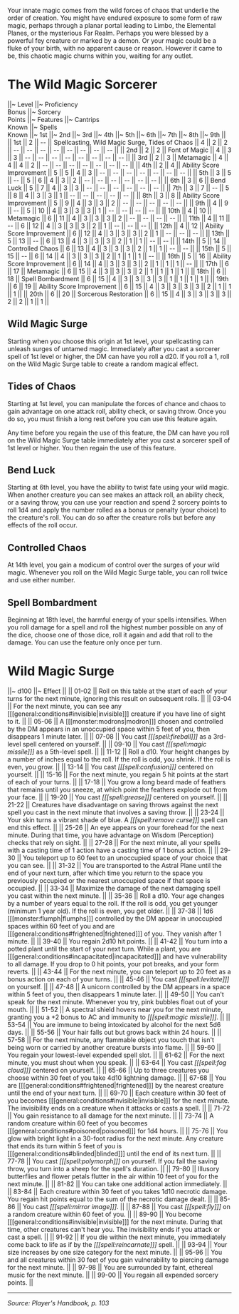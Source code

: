 Your innate magic comes from the wild forces of chaos that underlie the order of creation. You might have endured exposure to some form of raw magic, perhaps through a planar portal leading to Limbo, the Elemental Planes, or the mysterious Far Realm. Perhaps you were blessed by a powerful fey creature or marked by a demon. Or your magic could be a fluke of your birth, with no apparent cause or reason. However it came to be, this chaotic magic churns within you, waiting for any outlet.

# The Wild Magic Sorcerer

||~ Level ||~ Proficiency<br>Bonus ||~ Sorcery<br>Points ||~ Features ||~ Cantrips<br>Known ||~ Spells<br>Known ||~ 1st ||~ 2nd ||~ 3rd ||~ 4th ||~ 5th ||~ 6th ||~ 7th ||~ 8th ||~ 9th ||
|| 1st || 2 || -- || Spellcasting, Wild Magic Surge, Tides of Chaos || 4 || 2 || 2 || -- || -- || -- || -- || -- || -- || -- || -- ||
|| 2nd || 2 || 2 || Font of Magic || 4 || 3 || 3 || -- || -- || -- || -- || -- || -- || -- || -- ||
|| 3rd || 2 || 3 || Metamagic || 4 || 4 || 4 || 2 || -- || -- || -- || -- || -- || -- || -- ||
|| 4th || 2 || 4 || Ability Score Improvement || 5 || 5 || 4 || 3 || -- || -- || -- || -- || -- || -- || -- ||
|| 5th || 3 || 5 || -- || 5 || 6 || 4 || 3 || 2 || -- || -- || -- || -- || -- || -- ||
|| 6th || 3 || 6 || Bend Luck || 5 || 7 || 4 || 3 || 3 || -- || -- || -- || -- || -- || -- ||
|| 7th || 3 || 7 || -- || 5 || 8 || 4 || 3 || 3 || 1 || -- || -- || -- || -- || -- ||
|| 8th || 3 || 8 || Ability Score Improvement || 5 || 9 || 4 || 3 || 3 || 2 || -- || -- || -- || -- || -- ||
|| 9th || 4 || 9 || -- || 5 || 10 || 4 || 3 || 3 || 3 || 1 || -- || -- || -- || -- ||
|| 10th || 4 || 10 || Metamagic || 6 || 11 || 4 || 3 || 3 || 3 || 2 || -- || -- || -- || -- ||
|| 11th || 4 || 11 || -- || 6 || 12 || 4 || 3 || 3 || 3 || 2 || 1 || -- || -- || -- ||
|| 12th || 4 || 12 || Ability Score Improvement || 6 || 12 || 4 || 3 || 3 || 3 || 2 || 1 || -- || -- || -- ||
|| 13th || 5 || 13 || -- || 6 || 13 || 4 || 3 || 3 || 3 || 2 || 1 || 1 || -- || -- ||
|| 14th || 5 || 14 || Controlled Chaos || 6 || 13 || 4 || 3 || 3 || 3 || 2 || 1 || 1 || -- || -- ||
|| 15th || 5 || 15 || -- || 6 || 14 || 4 || 3 || 3 || 3 || 2 || 1 || 1 || 1 || -- ||
|| 16th || 5 || 16 || Ability Score Improvement || 6 || 14 || 4 || 3 || 3 || 3 || 2 || 1 || 1 || 1 || -- ||
|| 17th || 6 || 17 || Metamagic || 6 || 15 || 4 || 3 || 3 || 3 || 2 || 1 || 1 || 1 || 1 ||
|| 18th || 6 || 18 || Spell Bombardment || 6 || 15 || 4 || 3 || 3 || 3 || 3 || 1 || 1 || 1 || 1 ||
|| 19th || 6 || 19 || Ability Score Improvement || 6 || 15 || 4 || 3 || 3 || 3 || 3 || 2 || 1 || 1 || 1 ||
|| 20th || 6 || 20 || Sorcerous Restoration || 6 || 15 || 4 || 3 || 3 || 3 || 3 || 2 || 2 || 1 || 1 ||

## Wild Magic Surge

Starting when you choose this origin at 1st level, your spellcasting can unleash surges of untamed magic. Immediately after you cast a sorcerer spell of 1st level or higher, the DM can have you roll a d20. If you roll a 1, roll on the Wild Magic Surge table to create a random magical effect.

## Tides of Chaos

Starting at 1st level, you can manipulate the forces of chance and chaos to gain advantage on one attack roll, ability check, or saving throw. Once you do so, you must finish a long rest before you can use this feature again.

Any time before you regain the use of this feature, the DM can have you roll on the Wild Magic Surge table immediately after you cast a sorcerer spell of 1st level or higher. You then regain the use of this feature.

## Bend Luck

Starting at 6th level, you have the ability to twist fate using your wild magic. When another creature you can see makes an attack roll, an ability check, or a saving throw, you can use your reaction and spend 2 sorcery points to roll 1d4 and apply the number rolled as a bonus or penalty (your choice) to the creature's roll. You can do so after the creature rolls but before any effects of the roll occur.

## Controlled Chaos

At 14th level, you gain a modicum of control over the surges of your wild magic. Whenever you roll on the Wild Magic Surge table, you can roll twice and use either number.

## Spell Bombardment

Beginning at 18th level, the harmful energy of your spells intensifies. When you roll damage for a spell and roll the highest number possible on any of the dice, choose one of those dice, roll it again and add that roll to the damage. You can use the feature only once per turn.

# Wild Magic Surge

||~ d100 ||~ Effect ||
|| 01-02 || Roll on this table at the start of each of your turns for the next minute, ignoring this result on subsequent rolls. ||
|| 03-04 || For the next minute, you can see any [[[general:conditions#invisible|invisible]]] creature if you have line of sight to it. ||
|| 05-06 || A [[[monster:modrons|modron]]] chosen and controlled by the DM appears in an unoccupied space within 5 feet of you, then disappears 1 minute later. ||
|| 07-08 || You cast *[[[spell:fireball]]]* as a 3rd-level spell centered on yourself. ||
|| 09-10 || You cast *[[[spell:magic missile]]]* as a 5th-level spell. ||
|| 11-12 || Roll a d10. Your height changes by a number of inches equal to the roll. If the roll is odd, you shrink. If the roll is even, you grow. ||
|| 13-14 || You cast *[[[spell:confusion]]]* centered on yourself. ||
|| 15-16 || For the next minute, you regain 5 hit points at the start of each of your turns. ||
|| 17-18 || You grow a long beard made of feathers that remains until you sneeze, at which point the feathers explode out from your face. ||
|| 19-20 || You cast *[[[spell:grease]]]* centered on yourself. ||
|| 21-22 || Creatures have disadvantage on saving throws against the next spell you cast in the next minute that involves a saving throw. ||
|| 23-24 || Your skin turns a vibrant shade of blue. A *[[[spell:remove curse]]]* spell can end this effect. ||
|| 25-26 || An eye appears on your forehead for the next minute. During that time, you have advantage on Wisdom (Perception) checks that rely on sight. ||
|| 27-28 || For the next minute, all your spells with a casting time of 1 action have a casting time of 1 bonus action. ||
|| 29-30 || You teleport up to 60 feet to an unoccupied space of your choice that you can see. ||
|| 31-32 || You are transported to the Astral Plane until the end of your next turn, after which time you return to the space you previously occupied or the nearest unoccupied space if that space is occupied. ||
|| 33-34 || Maximize the damage of the next damaging spell you cast within the next minute. ||
|| 35-36 || Roll a d10. Your age changes by a number of years equal to the roll. If the roll is odd, you get younger (minimum 1 year old). If the roll is even, you get older. ||
|| 37-38 || 1d6 [[[monster:flumph|flumphs]]] controlled by the DM appear in unoccupied spaces within 60 feet of you and are [[[general:conditions#frightened|frightened]]] of you. They vanish after 1 minute. ||
|| 39-40 || You regain 2d10 hit points. ||
|| 41-42 || You turn into a potted plant until the start of your next turn. While a plant, you are [[[general:conditions#incapacitated|incapacitated]]] and have vulnerability to all damage. If you drop to 0 hit points, your pot breaks, and your form reverts. ||
|| 43-44 || For the next minute, you can teleport up to 20 feet as a bonus action on each of your turns. ||
|| 45-46 || You cast *[[[spell:levitate]]]* on yourself. ||
|| 47-48 || A unicorn controlled by the DM appears in a space within 5 feet of you, then disappears 1 minute later. ||
|| 49-50 || You can't speak for the next minute. Whenever you try, pink bubbles float out of your mouth. ||
|| 51-52 || A spectral shield hovers near you for the next minute, granting you a +2 bonus to AC and immunity to *[[[spell:magic missile]]]*. ||
|| 53-54 || You are immune to being intoxicated by alcohol for the next 5d6 days. ||
|| 55-56 || Your hair falls out but grows back within 24 hours. ||
|| 57-58 || For the next minute, any flammable object you touch that isn't being worn or carried by another creature bursts into flame. ||
|| 59-60 || You regain your lowest-level expended spell slot. ||
|| 61-62 || For the next minute, you must shout when you speak. ||
|| 63-64 || You cast *[[[spell:fog cloud]]]* centered on yourself. ||
|| 65-66 || Up to three creatures you choose within 30 feet of you take 4d10 lightning damage. ||
|| 67-68 || You are [[[general:conditions#frightened|frightened]]] by the nearest creature until the end of your next turn. ||
|| 69-70 || Each creature within 30 feet of you becomes [[[general:conditions#invisible|invisible]]] for the next minute. The invisibility ends on a creature when it attacks or casts a spell. ||
|| 71-72 || You gain resistance to all damage for the next minute. ||
|| 73-74 || A random creature within 60 feet of you becomes [[[general:conditions#poisoned|poisoned]]] for 1d4 hours. ||
|| 75-76 || You glow with bright light in a 30-foot radius for the next minute. Any creature that ends its turn within 5 feet of you is [[[general:conditions#blinded|blinded]]] until the end of its next turn. ||
|| 77-78 || You cast *[[[spell:polymorph]]]* on yourself. If you fail the saving throw, you turn into a sheep for the spell's duration. ||
|| 79-80 || Illusory butterflies and flower petals flutter in the air within 10 feet of you for the next minute. ||
|| 81-82 || You can take one additional action immediately. ||
|| 83-84 || Each creature within 30 feet of you takes 1d10 necrotic damage. You regain hit points equal to the sum of the necrotic damage dealt. ||
|| 85-86 || You cast *[[[spell:mirror image]]]*. ||
|| 87-88 || You cast *[[[spell:fly]]]* on a random creature within 60 feet of you. ||
|| 89-90 || You become [[[general:conditions#invisible|invisible]]] for the next minute. During that time, other creatures can't hear you. The invisibility ends if you attack or cast a spell. ||
|| 91-92 || If you die within the next minute, you immediately come back to life as if by the *[[[spell:reincarnate]]]* spell. ||
|| 93-94 || Your size increases by one size category for the next minute. ||
|| 95-96 || You and all creatures within 30 feet of you gain vulnerability to piercing damage for the next minute. ||
|| 97-98 || You are surrounded by faint, ethereal music for the next minute. ||
|| 99-00 || You regain all expended sorcery points. ||

----

*Source: Player's Handbook, p. 103*
